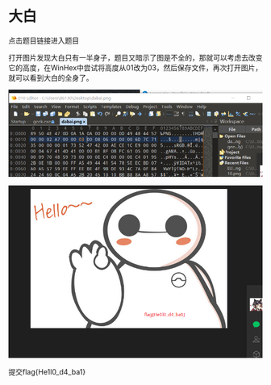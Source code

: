 # 大白

点击题目链接进入题目

打开图片发现大白只有一半身子，题目又暗示了图是不全的，那就可以考虑去改变它的高度，在WinHex中尝试将高度从01改为03，然后保存文件，再次打开图片，就可以看到大白的全身了。

![](./fc505c231d3ce4b8314dffc59d298d2.png)

![](./7c0490c4bfbc19861507d80715635bb.png)

提交flag{He1l0_d4_ba1}